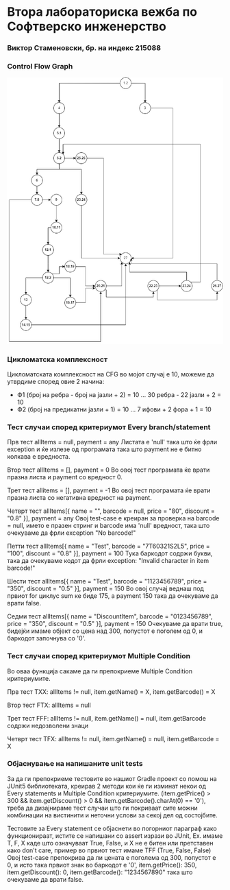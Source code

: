 # Втора лабораториска вежба по Софтверско инженерство

### Виктор Стаменовски, бр. на индекс 215088

###  Control Flow Graph

![CFG](CFG.draw.io.png)

### Цикломатска комплексност

Цикломатската комплексност на CFG во мојот случај е 10, можеме да утврдиме според овие 2 начина:
- Ф1 (број на ребра - број на јазли + 2) = 10 ... 30 ребра - 22 јазли + 2 = 10
- Ф2 (број на предикатни јазли + 1) = 10 ... 7 ифови + 2 фора + 1 = 10

### Тест случаи според критериумот Every branch/statement

Прв тест 
allItems = null, payment = any
Листата е 'null' така што ќе фрли exception и ќе излезе од програмата
така што payment не е битно колкава е вредноста.

Втор тест
allItems = [], payment = 0
Во овој тест програмата ќе врати празна листа и payment со вредност 0.

Трет тест
allitems = [], payment = -1
Во овој тест програмата ќе врати празна листа со негативна вредност на payment.

Четврт тест
аllItems[{
    name = "",
    barcode = null,
    price = "80",
    discount = "0.8"
}], 
payment = any
Овој test-case е креиран за проверка на barcode = null, името е празен стринг и barcode има 'null' вредност, така што
очекуваме да фрли exception "No barcode!"

Петти тест
аllItems[{
    name = "Test",
    barcode = "7T60321S2L5",
    price = "100",
    discount = "0.8"
}], 
payment = 100
Тука баркодот содржи букви, така да очекуваме кодот да фрли exception: "Invalid character in item barcode!"

Шести тест
аllItems[{
    name = "Test",
    barcode = "1123456789",
    price = "350",
    discount = "0.5"
}], 
payment = 150
Во овој случај веднаш под првиот for циклус sum ке биде 175, а payment 150 така да очекуваме да врати false.

Седми тест
аllItems[{
    name = "DiscountItem",
    barcode = "0123456789",
    price = "350",
    discount = "0.5"
}], 
payment = 150
Очекуваме да врати true, бидејќи имаме објект со цена над 300, попустот е поголем од 0, 
и баркодот започнува со '0'.

### Тест случаи според критериумот Multiple Condition

Во оваа функција сакаме да ги препокриеме Multiple Condition критериумите.

Прв тест
TXX: allItems != null, item.getName() = X, item.getBarcode() = X

Втор тест
FTX: allItems = null

Трет тест
FFF: allItems != null, item.getName() = null, item.getBarcode содржи недозволени знаци

Четврт тест
TFX: allItems != null, item.getName() = null, item.getBarcode = X

### Објаснување на напишаните unit tests

За да ги препокриеме тестовите во нашиот Gradle проект со помош на JUnit5 библиотеката, креирав 2 методи кои ќе ги изминат некои од Every statements и Multiple Condition критериумите. 
(item.getPrice() > 300 && item.getDiscount() > 0 && item.getBarcode().charAt(0) == '0'), треба да дизајнираме тест случаи што ги покриваат сите можни комбинации на вистинити и неточни услови за секој дел од состојбите.

Тестовите за Every statement се објаснети во погорниот параграф како функционираат, истите се напишани со assert изрази во JUnit, 
Ex. имаме T, F, X каде што означуваат True, False, и X не е битен или претставен како don't care, пример во првиот тест имаме TFF (True, False, False)
Овој test-case препокрива да ли цената е поголема од 300, попустот е 0, и исто така првиот знак во баркодот е '0', item.getPrice(): 350, item.getDiscount(): 0, item.getBarcode(): "1234567890" така што очекуваме да врати false.
